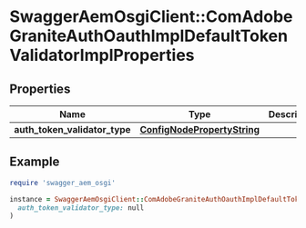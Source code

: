 # SwaggerAemOsgiClient::ComAdobeGraniteAuthOauthImplDefaultTokenValidatorImplProperties

## Properties

| Name | Type | Description | Notes |
| ---- | ---- | ----------- | ----- |
| **auth_token_validator_type** | [**ConfigNodePropertyString**](ConfigNodePropertyString.md) |  | [optional] |

## Example

```ruby
require 'swagger_aem_osgi'

instance = SwaggerAemOsgiClient::ComAdobeGraniteAuthOauthImplDefaultTokenValidatorImplProperties.new(
  auth_token_validator_type: null
)
```

